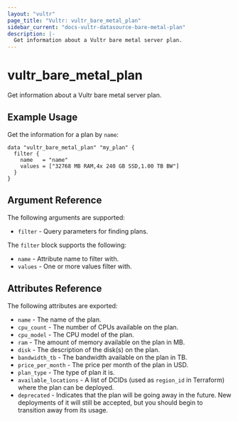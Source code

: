 ```yaml
---
layout: "vultr"
page_title: "Vultr: vultr_bare_metal_plan"
sidebar_current: "docs-vultr-datasource-bare-metal-plan"
description: |-
  Get information about a Vultr bare metal server plan.
---
```


# vultr_bare_metal_plan

Get information about a Vultr bare metal server plan.

## Example Usage

Get the information for a plan by `name`:

```hcl
data "vultr_bare_metal_plan" "my_plan" {
  filter {
    name   = "name"
    values = ["32768 MB RAM,4x 240 GB SSD,1.00 TB BW"]
  }
}
```

## Argument Reference

The following arguments are supported:

* `filter` - Query parameters for finding plans.

The `filter` block supports the following:

* `name` - Attribute name to filter with.
* `values` - One or more values filter with.

## Attributes Reference

The following attributes are exported:

* `name` - The name of the plan.
* `cpu_count` - The number of CPUs available on the plan.
* `cpu_model` - The CPU model of the plan.
* `ram` - The amount of memory available on the plan in MB.
* `disk` - The description of the disk(s) on the plan.
* `bandwidth_tb` - The bandwidth available on the plan in TB.
* `price_per_month` - The price per month of the plan in USD.
* `plan_type` - The type of plan it is.
* `available_locations` - A list of DCIDs (used as `region_id` in Terraform) where the plan can be deployed.
* `deprecated` - Indicates that the plan will be going away in the future. New deployments of it will still be accepted, but you should begin to transition away from its usage.